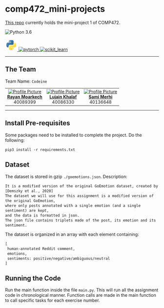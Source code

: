 # comp472_mini-projects
[This repo](https://github.com/RayanMoarkech/comp472_mini-projects) currently holds the mini-project 1 of COMP472.

![Python 3.6](https://img.shields.io/badge/python-v3.7-blue)

<p align="left"> 
    <a href="https://www.python.org" target="_blank" rel="noreferrer"> 
        <img src="https://raw.githubusercontent.com/devicons/devicon/master/icons/python/python-original.svg" alt="python" width="40" height="40"/> 
    </a> 
    <a href="https://pytorch.org/" target="_blank" rel="noreferrer"> 
        <img src="https://www.vectorlogo.zone/logos/pytorch/pytorch-icon.svg" alt="pytorch" width="40" height="40"/> 
    </a> 
    <a href="https://scikit-learn.org/" target="_blank" rel="noreferrer"> 
        <img src="https://upload.wikimedia.org/wikipedia/commons/0/05/Scikit_learn_logo_small.svg" alt="scikit_learn" width="40" height="40"/> 
    </a>
</p>

---

## The Team

Team Name: `Codeine`

<table>
    <tr>
        <td align="center">
            <a href="https://github.com/RayanMoarkech">
                <img src="https://avatars.githubusercontent.com/u/34872331?v=4" width="120px;" alt="Profile Picture"/>
                <br>
                <b>Rayan Moarkech</b>
            </a>
            <br>
            40089399
        </td>
        <td align="center">
            <a href="https://github.com/LujainKhalaf">
                <img src="https://avatars.githubusercontent.com/u/67845184?v=4" width="120px;" alt="Profile Picture"/>
                <br>
                <b>Lujain Khalaf</b>
            </a>
            <br>
            40086330
        </td>
        <td align="center">
            <a href="https://github.com/samimerhi">
                <img src="https://avatars.githubusercontent.com/u/50461308?v=4" width="120px;" alt="Profile Picture"/>
                <br>
                <b>Sami Merhi</b>
            </a>
            <br>
            40136648
        </td>
    </tr>
</table>

---

## Install Pre-requisites
Some packages need to be installed to complete the project. Do the following:
```
pip3 install -r requirements.txt
```

## Dataset
The dataset is stored in gzip `./goemotions.json`.
Description:
```
It is a modified version of the original GoEmotion dataset, created by [Demszky et al., 2020]
The dataset we will use for this assignment is a modified version of the original GoEmotion, 
where only posts annotated with a single emotion (and a single sentiment) are kept, 
and the data is formatted in json. 
The json file contains triplets made of the post, its emotion and its sentiment.
```
The dataset is organized in an array with each element containing:
```
[
 human-annotated Reddit comment,
 emotions,
 sentiments: positive/negative/ambiguous/neutral
] 
```

## Running the Code

Run the main function inside the file `main.py`.
This will run all the assignment code in chronological manner. 
Function calls are made in the main function to call specific tasks for each exercise number.
